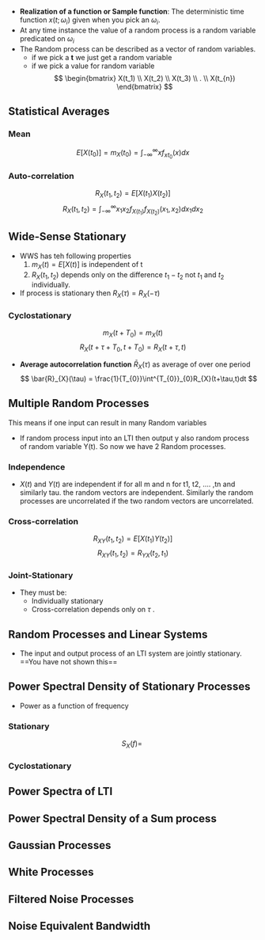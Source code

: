 - **Realization of a function or Sample function**: The deterministic time function $x(t;\omega_{i})$ given when you pick an $\omega_{i}$. 
- At any time instance the value of a random process is a random variable predicated on $\omega_{i}$ 
- The Random process can be described as a vector of random variables. 
	- if we pick a **t** we just get a random variable 
	- if we pick a value for random variable 
$$
\begin{bmatrix}
X(t_1) \\ X(t_2) \\ X(t_3) \\ . \\ X(t_{n})
\end{bmatrix}
$$

## Statistical Averages
### Mean
$$
E[X(t_{0})]=m_{X}(t_{0})=\int^{\infty}_{-\infty}xf_{xt_0}(x)dx
$$
### Auto-correlation
$$
R_{X}(t_{1},t_{2}) = E[X(t_1)X(t_2)]
$$
$$
R_{X}(t_{1},t_{2}) = \int^{\infty}_{-\infty}x_{1}x_{2}f_{X(t_1)}f_{X(t_2)}(x_1,x_2)dx_{1}dx_{2}
$$
## Wide-Sense Stationary
- WWS has teh following properties
	1. $m_{X}(t)=E[X(t)]$ is independent of t
	2. $R_{X}(t_{1}, t_{2})$ depends only on the difference $t_1 - t_2$ not $t_1$ and $t_2$ individually.
- If process is stationary then $R_X (\tau) = R_X (-\tau)$ 
### Cyclostationary
$$
m_{X}(t+T_{0})=m_{X}(t)
$$
$$
R_{X}(t+\tau+T_{0}, t+T_{0}) = R_{X}(t+\tau,t)
$$
- **Average autocorrelation function** $\bar{R}_{X}(\tau)$ as average of over one period
$$
\bar{R}_{X}(\tau) = \frac{1}{T_{0}}\int^{T_{0}}_{0}R_{X}(t+\tau,t)dt
$$
## Multiple Random Processes
This means if one input can result in many Random variables
- If random process input into an LTI then output y also random process of random variable Y(t). So now we have 2 Random processes.
### Independence
- $X (t)$ and $Y(t)$ are independent if for all m and n for t1, t2, .... ,tn and similarly tau. the random vectors are independent. Similarly the random processes are uncorrelated if the two random vectors are uncorrelated.
### Cross-correlation
$$
R_{XY}(t_1,t_2)=E[X(t_1)Y(t_2)]
$$
$$
R_{XY}(t_1,t_2)=R_{YX}(t_2,t_1)
$$
### Joint-Stationary
- They must be:
	- Individually stationary 
	- Cross-correlation depends only on $\tau$ .
## Random Processes and Linear Systems
- The input and output process of an LTI system are jointly stationary.
==You have not shown this==
## Power Spectral Density of Stationary Processes
- Power as a function of frequency
### Stationary
$$
S_{X}(f) = \
$$
### Cyclostationary
## Power Spectra of LTI
## Power Spectral Density of a Sum process
## Gaussian Processes
## White Processes
## Filtered Noise Processes
## Noise Equivalent Bandwidth
